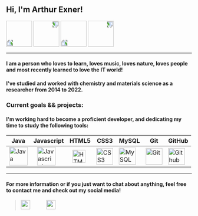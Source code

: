 ## Hi, I'm Arthur Exner!

<img src="https://ouch-cdn2.icons8.com/ymi5itsPtvHUBuplW45dbVlFPXQCKeympxOxTq_zTXY/rs:fit:256:291/czM6Ly9pY29uczgu/b3VjaC1wcm9kLmFz/c2V0cy9zdmcvMjUz/LzkwMmM5OWMzLTZm/NzYtNDY5OC05ODI5/LWZkNGNmODQwNWJj/Mi5zdmc.png" width="70" style="-webkit-transform: rotate(-90deg)">
<img src="https://ouch-cdn2.icons8.com/ymi5itsPtvHUBuplW45dbVlFPXQCKeympxOxTq_zTXY/rs:fit:256:291/czM6Ly9pY29uczgu/b3VjaC1wcm9kLmFz/c2V0cy9zdmcvMjUz/LzkwMmM5OWMzLTZm/NzYtNDY5OC05ODI5/LWZkNGNmODQwNWJj/Mi5zdmc.png" width="70" style="-webkit-transform: rotate(90deg)">
<img src="https://ouch-cdn2.icons8.com/ymi5itsPtvHUBuplW45dbVlFPXQCKeympxOxTq_zTXY/rs:fit:256:291/czM6Ly9pY29uczgu/b3VjaC1wcm9kLmFz/c2V0cy9zdmcvMjUz/LzkwMmM5OWMzLTZm/NzYtNDY5OC05ODI5/LWZkNGNmODQwNWJj/Mi5zdmc.png" width="70" style="-webkit-transform: rotate(-90deg)">
<img src="https://ouch-cdn2.icons8.com/ymi5itsPtvHUBuplW45dbVlFPXQCKeympxOxTq_zTXY/rs:fit:256:291/czM6Ly9pY29uczgu/b3VjaC1wcm9kLmFz/c2V0cy9zdmcvMjUz/LzkwMmM5OWMzLTZm/NzYtNDY5OC05ODI5/LWZkNGNmODQwNWJj/Mi5zdmc.png" width="70" style="-webkit-transform: rotate(90deg)">

---

#### I am a person who loves to learn, loves music, loves nature, loves people and most recently learned to love the IT world! 

#### I've studied and worked with chemistry and materials science as a researcher from 2014 to 2022.

### Current goals && projects:
#### I'm working hard to become a proficient developer, and dedicating my time to study the following tools:

Java |Javascript | HTML5 | CSS3| MySQL | Git | GitHub
-----|------------|-------|------|-------|-----|-------
<img src="https://img.icons8.com/color/344/java-coffee-cup-logo--v1.png" width="50" title="Java"> | <img src="https://img.icons8.com/color/344/javascript--v1.png" width="50" title="Javascript" style="padding-left: 10px"> | <img src="https://img.icons8.com/external-those-icons-flat-those-icons/344/external-HTML5-programming-and-development-those-icons-flat-those-icons.png" width="35" title="HTML5" style="padding-left: 8px"> | <img src="https://img.icons8.com/color/344/css3.png" width="45" title="CSS3"> | <img src="https://img.icons8.com/color/344/mysql-logo.png" width="46" title="MySQL"> | <img src="https://img.icons8.com/color/344/git.png" width="45" title="Git" > | <img src="https://img.icons8.com/3d-fluency/344/github.png" width="45" title="Github">


---
#### For more information or if you just want to chat about anything, feel free to contact me and check out my social media!
> <a href="https://www.linkedin.com/in/arthur-exner-63a4431ba/"><img src="https://img.icons8.com/fluency/344/linkedin-2.png" width="25" style="padding-right: 40px"></a>
<a href="https://www.instagram.com/arthur.exner/"><img src="https://img.icons8.com/color/344/instagram-new--v1.png" width="25"></a>
